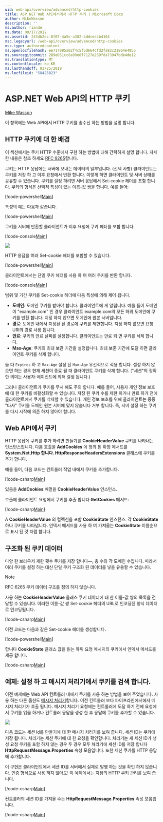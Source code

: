 ```yaml
---
uid: web-api/overview/advanced/http-cookies
title: ASP.NET Web API에서에서 HTTP 쿠키 | Microsoft Docs
author: MikeWasson
description: ''
ms.author: riande
ms.date: 09/17/2012
ms.assetid: 243db2ec-8f67-4a5e-a382-4ddcec4b4164
msc.legacyurl: /web-api/overview/advanced/http-cookies
msc.type: authoredcontent
ms.openlocfilehash: ee717085a02f4c5f5d664cfd2fa82c21864e4055
ms.sourcegitcommit: 289e051cc8a90e8f7127e239fda73047bde4de12
ms.translationtype: MT
ms.contentlocale: ko-KR
ms.lasthandoff: 03/25/2019
ms.locfileid: "58425823"
---
```

<a name="http-cookies-in-aspnet-web-api"></a>ASP.NET Web API의 HTTP 쿠키
====================
[Mike Wasson](https://github.com/MikeWasson)

이 항목에는 Web API에서 HTTP 쿠키를 송수신 하는 방법을 설명 합니다.

## <a name="background-on-http-cookies"></a>HTTP 쿠키에 대 한 배경

이 섹션에서는 쿠키 HTTP 수준에서 구현 하는 방법에 대해 간략하게 설명 합니다. 자세한 내용은 참조 하세요 [RFC 6265](http://tools.ietf.org/html/rfc6265)합니다.

쿠키는 HTTP 응답에는 서버에 보내는 데이터의 일부입니다. (선택 사항) 클라이언트는 쿠키를 저장 하 고 이후 요청에서 반환 합니다. 이렇게 하면 클라이언트 및 서버 상태를 공유할 수 있습니다. 쿠키를 설정 하려면 서버 응답에서 Set-cookie 헤더를 포함 합니다. 쿠키의 형식은 선택적 특성이 있는 이름-값 쌍을 합니다. 예를 들어:

[!code-powershell[Main](http-cookies/samples/sample1.ps1)]

특성의 예는 다음과 같습니다.

[!code-powershell[Main](http-cookies/samples/sample2.ps1)]

쿠키를 서버에 반환할 클라이언트가 이후 요청에 쿠키 헤더를 포함 합니다.

[!code-console[Main](http-cookies/samples/sample3.cmd)]

![](http-cookies/_static/image1.png)

HTTP 응답을 여러 Set-cookie 헤더를 포함할 수 있습니다.

[!code-powershell[Main](http-cookies/samples/sample4.ps1)]

클라이언트에서는 단일 쿠키 헤더를 사용 하 여 여러 쿠키를 반환 합니다.

[!code-console[Main](http-cookies/samples/sample5.cmd)]

범위 및 기간 쿠키를 Set-cookie 헤더에 다음 특성에 의해 제어 됩니다.

- **도메인**: 도메인 쿠키를 받아야 합니다. 클라이언트에 게 알립니다. 예를 들어 도메인이 "example.com" 인 경우 클라이언트 example.com의 모든 하위 도메인에 쿠키를 반환 합니다. 지정 하지 않으면 도메인에 원본 서버입니다.
- **경로**: 도메인 내에서 지정된 된 경로에 쿠키를 제한합니다. 지정 하지 않으면 요청 URI의 경로 사용 됩니다.
- **만료**: 쿠키의 만료 날짜를 설정합니다. 클라이언트는 만료 되 면 쿠키를 삭제 합니다.
- **Max-Age**: 쿠키의 최대 보관 기간을 설정합니다. 최대 보존 기간에 도달 하면 클라이언트 쿠키를 삭제 합니다.

둘 다 `Expires` 하 고 `Max-Age` 설정 된 `Max-Age` 우선적으로 적용 합니다. 설정 하지 않으면 하는 경우 현재 세션이 종료 될 때 클라이언트 쿠키를 삭제 합니다. ("세션"의 정확한 의미는 사용자-에이전트에 의해 결정 됩니다.)

그러나 클라이언트가 쿠키를 무시 해도 주의 합니다. 예를 들어, 사용자 개인 정보 보호에 대 한 쿠키를 비활성화할 수 있습니다. 저장 된 쿠키 수를 제한 하거나 만료 하기 전에 클라이언트에서 쿠키를 삭제할 수 있습니다. 개인 정보 보호를 위해 클라이언트는 종종 "타사" 쿠키를 도메인 원본 서버에 맞지 않습니다 거부 합니다. 즉, 서버 설정 하는 쿠키를 다시 시작에 의존 하지 않아야 합니다.

## <a name="cookies-in-web-api"></a>Web API에서 쿠키

HTTP 응답에 쿠키를 추가 하려면 만들기를 **CookieHeaderValue** 쿠키를 나타내는 인스턴스입니다. 다음 호출을 **AddCookies** 에 정의 된 확장 메서드를 **System.Net.Http 합니다. HttpResponseHeadersExtensions** 클래스에 쿠키를 추가 합니다.

예를 들어, 다음 코드는 컨트롤러 작업 내에서 쿠키를 추가합니다.

[!code-csharp[Main](http-cookies/samples/sample6.cs)]

있음을 **AddCookies** 배열을 **CookieHeaderValue** 인스턴스.

호출에 클라이언트 요청에서 쿠키를 추출 합니다 **GetCookies** 메서드:

[!code-csharp[Main](http-cookies/samples/sample7.cs)]

A **CookieHeaderValue** 의 컬렉션을 포함 **CookieState** 인스턴스. 각 **CookieState** 하나 쿠키를 나타냅니다. 인덱서 메서드를 사용 하 여 가져올는 **CookieState** 이름순으로 표시 된 것 처럼 합니다.

## <a name="structured-cookie-data"></a>구조화 된 쿠키 데이터

다양 한 브라우저 제한 횟수 쿠키를 저장 합니다&#8212;, 총 수와 각 도메인 수입니다. 따라서 여러 쿠키를 설정 하는 대신 단일 쿠키 구조화 된 데이터를 넣을 유용할 수 있습니다.

> [!NOTE]
> RFC 6265 쿠키 데이터 구조를 정의 하지 않습니다.


사용 하는 **CookieHeaderValue** 클래스 쿠키 데이터에 대 한 이름-값 쌍의 목록을 전달할 수 있습니다. 이러한 이름-값 쌍 Set-cookie 헤더의 URL로 인코딩된 양식 데이터로 인코딩됩니다.

[!code-csharp[Main](http-cookies/samples/sample8.cs)]

이전 코드는 다음과 같은 Set-cookie 헤더를 생성합니다.

[!code-powershell[Main](http-cookies/samples/sample9.ps1)]

합니다 **CookieState** 클래스 값을 읽는 하위 요청 메시지의 쿠키에서 인덱서 메서드를 제공 합니다.

[!code-csharp[Main](http-cookies/samples/sample10.cs)]

## <a name="example-set-and-retrieve-cookies-in-a-message-handler"></a>예제: 설정 하 고 메시지 처리기에서 쿠키를 검색 합니다.

이전 예제에는 Web API 컨트롤러 내에서 쿠키를 사용 하는 방법을 보여 주었습니다. 사용 하는 다른 옵션도 [메시지 처리기](http-message-handlers.md)합니다. 이전 컨트롤러 보다 파이프라인에서에서 메시지 처리기가 호출 됩니다. 메시지 처리기 요청에는 컨트롤러에 도달 하기 전에 요청에서 쿠키를 읽을 하거나 컨트롤러 응답을 생성 한 후 응답에 쿠키를 추가할 수 있습니다.

![](http-cookies/_static/image2.png)

다음 코드는 세션 Id를 만들기에 대 한 메시지 처리기를 보여 줍니다. 세션 ID는 쿠키에 저장 됩니다. 처리기는 세션 쿠키에 대 한 요청을 확인합니다. 처리기는 새 세션 ID가 생성 요청 쿠키를 포함 하지 않는 경우 두 경우 모두 처리기에 세션 ID를 저장 합니다 **HttpRequestMessage.Properties** 속성 모음입니다. 또한 세션 쿠키를 HTTP 응답에 추가합니다.

이 구현은 클라이언트에서 세션 ID를 서버에서 실제로 발행 하는 것을 확인 하지 않습니다. 인증 형식으로 사용 하지 않아도! 이 예제에서는 지점의 HTTP 쿠키 관리를 보여 줍니다.

[!code-csharp[Main](http-cookies/samples/sample11.cs)]

컨트롤러의 세션 ID를 가져올 수는 **HttpRequestMessage.Properties** 속성 모음입니다.

[!code-csharp[Main](http-cookies/samples/sample12.cs)]
